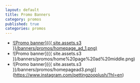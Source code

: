 ```yaml
---
layout: default
title: Promo Banners
category: promos
published: true
categories: promos
---
```


- [![Promo banner]({{ site.assets.s3 }}/banners/promos/homepage_ad_1.png)](http://pettingzooplush.com/catalog/products/)
- ![Promo banner]({{ site.assets.s3 }}/banners/promos/home%20page%20ad%20middle.png)
- ![Promo banner]({{ site.assets.s3 }}/banners/promos/homepagead3.png)](https://www.instagram.com/pettingzooplush/?hl=en)
